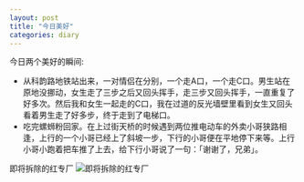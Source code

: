 ```yaml
---
layout: post
title: "今日美好"
categories: diary
---
```


 今日两个美好的瞬间:

* 从科韵路地铁站出来，一对情侣在分别，一个走A口，一个走C口。男生站在原地没挪动，女生走了三步之后又回头挥手，走三步又回头挥手，一直重复了好多次。然后我和女生一起走的C口，我在过道的反光墙壁里看到女生又回头看着男生走了好多步，终于走到了电梯口。
* 吃完螺蛳粉回家。在上过街天桥的时候遇到两位推电动车的外卖小哥狭路相逢，上行的一个小哥已经上了斜坡一步，下行的小哥便在平地停下来等。上行小哥小跑着把车推了上去，给下行小哥说了一句：「谢谢了，兄弟」。


即将拆除的红专厂
![即将拆除的红专厂]({{site.baseurl}}/images/20190707212020.png)


